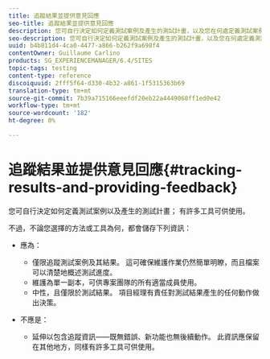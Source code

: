 ```yaml
---
title: 追蹤結果並提供意見回應
seo-title: 追蹤結果並提供意見回應
description: 您可自行決定如何定義測試案例及產生的測試計畫，以及您在何處定義測試案例
seo-description: 您可自行決定如何定義測試案例及產生的測試計畫，以及您在何處定義測試案例
uuid: b4b811d4-4ca0-4477-a866-b262f9a698f4
contentOwner: Guillaume Carlino
products: SG_EXPERIENCEMANAGER/6.4/SITES
topic-tags: testing
content-type: reference
discoiquuid: 2fff5f64-d330-4b32-a861-1f5315363b69
translation-type: tm+mt
source-git-commit: 7b39a715166eeefdf20eb22a4449068ff1ed0e42
workflow-type: tm+mt
source-wordcount: '182'
ht-degree: 0%

---
```



# 追蹤結果並提供意見回應{#tracking-results-and-providing-feedback}

您可自行決定如何定義測試案例以及產生的測試計畫； 有許多工具可供使用。

不過，不論您選擇的方法或工具為何，都會儲存下列資訊：

* 應為：

   * 僅限追蹤測試案例及其結果。 這可確保維護作業仍然簡單明瞭，而且檔案可以清楚地概述測試進度。
   * 維護為單一副本，可供專案團隊的所有適當成員使用。
   * 中性，且僅限於測試結果。 項目經理有責任對測試結果產生的任何動作做出決策。

* 不應是：

   * 延伸以包含追蹤資訊——既無錯誤、新功能也無後續動作。 此資訊應保留在其他地方，同樣有許多工具可供使用。

